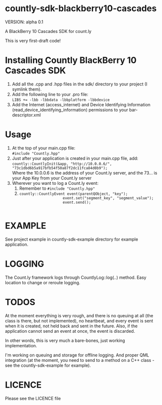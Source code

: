 countly-sdk-blackberry10-cascades
=================================

VERSION: alpha 0.1

A BlackBerry 10 Cascades SDK for count.ly

This is very first-draft code!

<h1>Installing Countly BlackBerry 10 Cascades SDK</h1>

<ol>
<li>Add all the .cpp and .hpp files in the sdk/ directory to your project (I symlink them).</li>
<li>Add the following line to your .pro file:<br />
	<code>LIBS += -lbb -lbbdata -lbbplatform -lbbdevice</code>
</li>
<li>Add the Internet (access_internet) and Device Identifying Information (read_device_identifying_information) permissions to your bar-descriptor.xml</li>
</ol>

<h1>Usage</h1>

<ol>
	<li>At the top of your main.cpp file:<br />
		<code>#include "Countly.hpp"</code>
	</li>
	<li>Just after your application is created in your main.cpp file, add:<br/>
		<code>countly::CountlyInit(&app, "http://10.0.0.6/", "73c1dbd6b5a917bfb54f50a87f2dc11fca84d0b9");</code>
		<br />
		Where the 10.0.0.6 is the address of your Count.ly server, and the 73... is your App Key from your
		Count.ly server
	</li>
	<li>Wherever you want to log a Count.ly event:<br />
		<ol>
			<li>Remember to <code>#include "Countly.hpp"</code></li>
			<li>
				<code>countly::CountlyEvent event(parentQObject, "key");
					event.set("segment_key", "segment_value");
					event.send();
				</code>
			</li>
		</ol>
	</li>
</ol>

EXAMPLE
=======
See project example in countly-sdk-example directory for example application.

LOGGING
=======
The Count.ly framework logs through CountlyLog::log(..) method. Easy location to change or reroute logging.

TODOS
=====
At the moment everything is very rough, and there is no queuing at all (the class is there, but not implemented), no heartbeat, and every event is sent when it is created, not held back and sent in the future.
Also, if the application cannot send an event at once, the event is discarded.

In other words, this is very much a bare-bones, just working implementation.

I'm working on queuing and storage for offline logging. And proper QML integration (at the moment, you need to send to a method on a C++ class - see the countly-sdk-example for example).

LICENCE
=======
Please see the LICENCE file